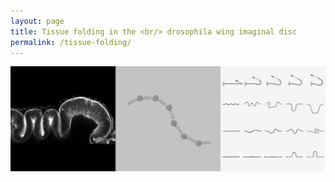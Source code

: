 ```yaml
---
layout: page
title: Tissue folding in the <br/> drosophila wing imaginal disc
permalink: /tissue-folding/
---
```


<img width="700" src="/img/fold.png">

<br/>


